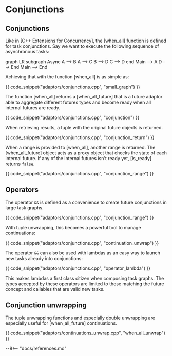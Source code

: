 # Conjunctions

## Conjunctions

Like in [C++ Extensions for Concurrency], the [when_all] function is defined for task conjunctions.
Say we want to execute the following sequence of asynchronous tasks:

<div class="mermaid">
graph LR
subgraph Async
A --> B
A --> C
B --> D
C --> D
end
Main --> A
D --> End
Main --> End
</div>

Achieving that with the function [when_all] is as simple as:

{{ code_snippet("adaptors/conjunctions.cpp", "small_graph") }}

The function [when_all] returns a [when_all_future] that is a future adaptor able to aggregate different futures types
and become ready when all internal futures are ready.

{{ code_snippet("adaptors/conjunctions.cpp", "conjunction") }}

When retrieving results, a tuple with the original future objects is returned.

{{ code_snippet("adaptors/conjunctions.cpp", "conjunction_return") }}

When a range is provided to [when_all], another range is returned. The [when_all_future] object acts as a proxy object
that checks the state of each internal future. If any of the internal futures isn't ready yet, [is_ready]
returns `false`.

{{ code_snippet("adaptors/conjunctions.cpp", "conjunction_range") }}

## Operators

The operator `&&` is defined as a convenience to create future conjunctions in large task graphs.

{{ code_snippet("adaptors/conjunctions.cpp", "conjunction_range") }}

With tuple unwrapping, this becomes a powerful tool to manage continuations:

{{ code_snippet("adaptors/conjunctions.cpp", "continuation_unwrap") }}

The operator `&&` can also be used with lambdas as an easy way to launch new tasks already into conjunctions:

{{ code_snippet("adaptors/conjunctions.cpp", "operator_lambda") }}

This makes lambdas a first class citizen when composing task graphs. The types accepted by these operators are limited
to those matching the future concept and callables that are valid new tasks.

## Conjunction unwrapping

The tuple unwrapping functions and especially double unwrapping are especially useful for [when_all_future]
continuations.

{{ code_snippet("adaptors/continuations_unwrap.cpp", "when_all_unwrap") }}

--8<-- "docs/references.md"